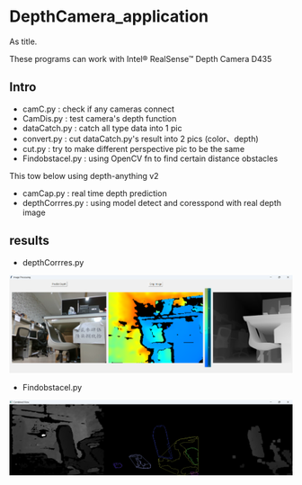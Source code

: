 # DepthCamera_application
As title.

These programs can work with Intel® RealSense™ Depth Camera D435

## Intro
* camC.py : check if any cameras connect
* CamDis.py : test camera's depth function
* dataCatch.py : catch all type data into 1 pic
* convert.py : cut dataCatch.py's result into 2 pics (color、depth)
* cut.py : try to make different perspective pic to be the same
* Findobstacel.py : using OpenCV fn to find certain distance obstacles

This tow below using depth-anything v2
* camCap.py : real time depth prediction
* depthCorrres.py : using model detect and coresspond with real depth image

## results
* depthCorrres.py
<img src="pic/dc.png" >
 
* Findobstacel.py
<img src="pic/ob.png" >
